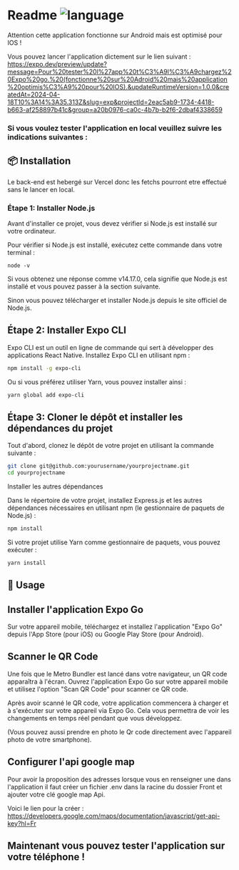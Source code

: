 

# Readme ![language](https://img.shields.io/badge/language-javascript-blue.svg)

Attention cette application fonctionne sur Android mais est optimisé pour IOS !

Vous pouvez lancer l'application dictement sur le lien suivant : 
https://expo.dev/preview/update?message=Pour%20tester%20l%27app%20t%C3%A9l%C3%A9chargez%20Expo%20go.%20(fonctionne%20sur%20Adroid%20mais%20application%20optimis%C3%A9%20pour%20IOS).&updateRuntimeVersion=1.0.0&createdAt=2024-04-18T10%3A14%3A35.313Z&slug=exp&projectId=2eac5ab9-1734-4418-b663-af258897b41c&group=a20b0976-ca0c-4b7b-b2f6-2dbaf4338659

### Si vous voulez tester l'application en local veuillez suivre les indications suivantes : 


## :package: Installation

Le back-end est hebergé sur Vercel donc les fetchs pourront etre effectué sans le lancer en local. 

### Étape 1: Installer Node.js


Avant d'installer ce projet, vous devez vérifier si Node.js est installé sur votre ordinateur.

Pour vérifier si Node.js est installé, exécutez cette commande dans votre terminal :


```
node -v
```

Si vous obtenez une réponse comme v14.17.0, cela signifie que Node.js est installé et vous pouvez passer à la section suivante.

Sinon vous pouvez télécharger et installer Node.js depuis le site officiel de Node.js.

## Étape 2: Installer Expo CLI

Expo CLI est un outil en ligne de commande qui sert à développer des applications React Native. Installez Expo CLI en utilisant npm :

```sh
npm install -g expo-cli
```

Ou si vous préférez utiliser Yarn, vous pouvez installer ainsi :

```sh
yarn global add expo-cli
```


## Étape 3: Cloner le dépôt et installer les dépendances du projet

Tout d'abord, clonez le dépôt de votre projet en utilisant la commande suivante :

```sh
git clone git@github.com:yourusername/yourprojectname.git
cd yourprojectname
```

Installer les autres dépendances

Dans le répertoire de votre projet, installez Express.js et les autres dépendances nécessaires en utilisant npm (le gestionnaire de paquets de Node.js) :

```sh
npm install
```

Si votre projet utilise Yarn comme gestionnaire de paquets, vous pouvez exécuter :

```sh
yarn install
```


## 🚀 Usage


## Installer l'application Expo Go

Sur votre appareil mobile, téléchargez et installez l'application "Expo Go" depuis l'App Store (pour iOS) ou Google Play Store (pour Android).

## Scanner le QR Code

Une fois que le Metro Bundler est lancé dans votre navigateur, un QR code apparaîtra à l'écran. Ouvrez l'application Expo Go sur votre appareil mobile et utilisez l'option "Scan QR Code" pour scanner ce QR code.

Après avoir scanné le QR code, votre application commencera à charger et à s'exécuter sur votre appareil via Expo Go. Cela vous permettra de voir les changements en temps réel pendant que vous développez.

(Vous pouvez aussi prendre en photo le Qr code directement avec l'appareil photo de votre smartphone).

## Configurer l'api google map

Pour avoir la proposition des adresses lorsque vous en renseigner une dans l'application il faut créer un fichier .env dans la racine du dossier Front et ajouter votre clé google map Api.

Voici le lien pour la créer : https://developers.google.com/maps/documentation/javascript/get-api-key?hl=Fr

## Maintenant vous pouvez tester l'application sur votre téléphone ! 





